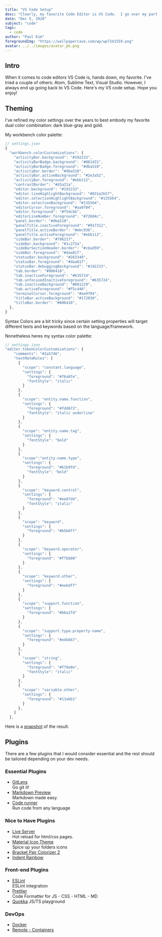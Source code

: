 ```yaml
---
title: "VS Code Setup"
desc: "Clearly, my favorite Code Editor is VS Code.  I go over my part of my config: theming, plugins, etc."
date: "Dec 5, 2020"
subject: "code"
tags:
  - code
author: "Paul Kim"
foregroundImg: "https://wallpapercave.com/wp/wp7241559.png"
avatar: ../../images/avatar_pk.png
---
```


## Intro

When it comes to code editors VS Code is, hands down, my favorite. I've tried a couple of others: Atom, Sublime Text, Visual Studio. However, I always end up going back to VS Code. Here's my VS code setup. Hope you enjoy!

## Theming

I've refined my color settings over the years to best embody my favorite dual color combination: dark blue-gray and gold.

My workbench color palette:

```javascript
// settings.json
{
  "workbench.colorCustomizations": {
    "activityBar.background": "#192233",
    "activityBarBadge.background": "#081d31",
    "activityBarBadge.foreground": "#dba510",
    "activityBar.border": "#dba510",
    "activityBar.activeBackground": "#2e3a52",
    "activityBar.foreground": "#ebb112",
    "contrastBorder": "#d3a21a",
    "editor.background": "#192233",
    "editor.lineHighlightBackground": "#031a2b57",
    "editor.selectionHighlightBackground": "#135564",
    "editor.selectionBackground": "#135564",
    "editorCursor.foreground": "#aa9704",
    "editor.foreground": "#f5dcbb",
    "editorLineNumber.foreground": "#72684c",
    "panel.border": "#dba510",
    "panelTitle.inactiveForeground": "#917312",
    "panelTitle.activeBorder": "#ebc936",
    "panelTitle.activeForeground": "#ebb112",
    "sideBar.border": "#796217",
    "sideBar.background": "#1c273a",
    "sideBarSectionHeader.border": "#cbad59",
    "sideBar.foreground": "#daa81f",
    "statusBar.background": "#263349",
    "statusBar.foreground": "#daa81f",
    "statusBar.debuggingBackground": "#192233",
    "tab.border": "#806418",
    "tab.inactiveForeground": "#635724",
    "tab.unfocusedInactiveForeground": "#635724",
    "tab.inactiveBackground": "#081229",
    "tab.activeForeground": "#f5c440",
    "terminalCursor.foreground": "#aa9704",
    "titleBar.activeBackground": "#172030",
    "titleBar.border": "#806418",
  },
}
```

Syntax Colors are a bit tricky since certain setting properties will target different texts and keywords based on the language/framework.

Nonetheless heres my syntax color palette:

```javascript
// settings.json
"editor.tokenColorCustomizations": {
    "comments": "#2a5746",
    "textMateRules": [
      {
        "scope": "constant.language",
        "settings": {
          "foreground": "#76a8fe",
          "fontStyle": "italic"
        }
      },
      {
        "scope": "entity.name.function",
        "settings": {
          "foreground": "#fdd673",
          "fontStyle": "italic underline"
        }
      },
      {
        "scope": "entity.name.tag",
        "settings": {
          "fontStyle": "bold"
        }
      },
      {
        "scope":"entity.name.type",
        "settings": {
          "foreground": "#b1b9fd",
          "fontStyle": "bold"
        }
      },
      {
        "scope": "keyword.control",
        "settings": {
          "foreground": "#ee87d4",
          "fontStyle": "italic"
        }
      },
      {
        "scope": "keyword",
        "settings": {
          "foreground": "#b5b6ff"
        }
      },
      {
        "scope": "keyword.operator",
        "settings": {
          "foreground": "#ffbb00"
        }
      },
      {
        "scope": "keyword.other",
        "settings": {
          "foreground": "#eebdff"
        }
      },
      {
        "scope": "support.function",
        "settings": {
          "foreground": "#b6a2fd"
        }
      },
      {
        "scope": "support.type.property-name",
        "settings": {
          "foreground": "#e4b667",
        }
      },
      {
        "scope": "string",
        "settings": {
          "foreground": "#ff8e8e",
          "fontStyle": "italic"
        }
      },
      {
        "scope": "variable.other",
        "settings": {
          "foreground": "#13abb1"
        }
      },
    ]
  },
```

Here is a [snapshot](https://i.ibb.co/M1kRgZ1/vs-code-theme.png) of the result.

## Plugins

There are a few plugins that I would consider essential and the rest should be
tailored depending on your dev needs.

### Essential Plugins

- [GitLens](https://marketplace.visualstudio.com/items?itemName=eamodio.gitlens)  
  Go git it!
- [Markdown Preview](https://marketplace.visualstudio.com/items?itemName=shd101wyy.markdown-preview-enhanced)  
  Markdown made easy.
- [Code runner](https://marketplace.visualstudio.com/items?itemName=formulahendry.code-runner)  
  Run code from any language

### Nice to Have Plugins

- [Live Server](https://marketplace.visualstudio.com/items?itemName=ritwickdey.LiveServer)  
  Hot reload for html/css pages.
- [Material Icon Theme](https://marketplace.visualstudio.com/items?itemName=PKief.material-icon-theme)  
  Spice up your folders icons
- [Bracket Pair Colorizer 2](https://marketplace.visualstudio.com/items?itemName=CoenraadS.bracket-pair-colorizer-2)
- [Indent Rainbow](https://marketplace.visualstudio.com/items?itemName=oderwat.indent-rainbow)

### Front-end Plugins

- [ESLint](https://marketplace.visualstudio.com/items?itemName=dbaeumer.vscode-eslint)  
  ESLint integration
- [Prettier](https://marketplace.visualstudio.com/items?itemName=esbenp.prettier-vscode)  
  Code Formatter for JS - CSS - HTML - MD
- [Quokka](https://marketplace.visualstudio.com/items?itemName=WallabyJs.quokka-vscode)
  JS/TS playground

### DevOps

- [Docker](https://marketplace.visualstudio.com/items?itemName=ms-azuretools.vscode-docker)
- [Remote - Containers](https://marketplace.visualstudio.com/items?itemName=ms-vscode-remote.remote-containers)
